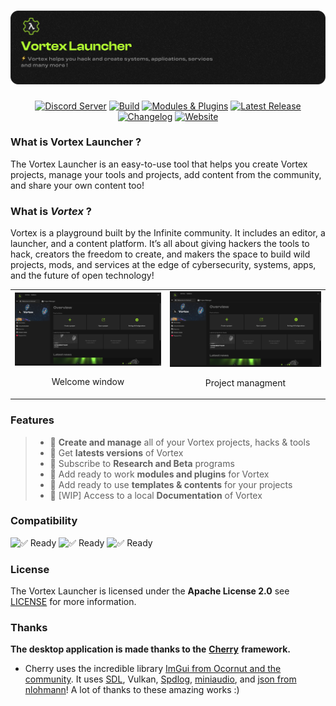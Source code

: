 <a href="https://infinite.si">
  <h1 align="center">
    <picture>
      <source media="(prefers-color-scheme: dark)" srcset="./.github/imgs/main.png">
      <img src="./.github/imgs/main.png">
    </picture>
  </h1>
</a>

<div align="center">
  <a title="Discord Server" href="https://discord.gg/H2wptkecUg"><img alt="Discord Server" src="https://img.shields.io/discord/1095333825762046194?label=Discord&logo=Discord&logoColor=fff&style=for-the-badge"></a>
  <a title="'Build' workflow Status" href="https://img.shields.io/github/actions/workflow/status/infiniteHQ/VortexLauncher/build.yml"><img alt="Build" src="https://img.shields.io/github/actions/workflow/status/infiniteHQ/VortexLauncher/build.yml?longCache=true&style=for-the-badge&label=Build&logoColor=fff&logo=GitHub%20Actions&branch=main"></a>
  <a title="Modules & Plugins" href="#"><img alt="Modules & Plugins" src="https://img.shields.io/badge/Modules-Supported-brightgreen?logo=stackedit&logoColor=%23FFFFFF&style=for-the-badge"></a>
  <a title="Latest Release" href="https://github.com/infiniteHQ/VortexLauncher/releases/latest"><img alt="Latest Release" src="https://img.shields.io/github/v/release/infiniteHQ/VortexLauncher?style=for-the-badge&label=Release&logo=github"></a>
  <a title="Changelog" href="https://github.com/infiniteHQ/VortexLauncher/blob/main/CHANGELOG.md"><img alt="Changelog" src="https://img.shields.io/badge/Changelog-View-blue?style=for-the-badge&logo=readme&logoColor=white"></a>
  <a title="Website" href="https://vortex.infinite.si/"><img alt="Website" src="https://img.shields.io/badge/Website-Visit-blueviolet?style=for-the-badge&logo=firefox-browser&logoColor=white"></a>
</div>

### What is Vortex Launcher ?
The Vortex Launcher is an easy-to-use tool that helps you create Vortex projects, manage your tools and projects, add content from the community, and share your own content too!

### What is *Vortex* ?
Vortex is a playground built by the Infinite community. It includes an editor, a launcher, and a content platform. It’s all about giving hackers the tools to hack, creators the freedom to create, and makers the space to build wild projects, mods, and services at the edge of cybersecurity, systems, apps, and the future of open technology!

<table align="center">
  <tr>
    <td align="center">
      <img src="./.github/imgs/launcher1.png" alt="Cherry 1" width="400">
      <p>Welcome window</p>
    </td>
    <td align="center">
      <img src="./.github/imgs/launcher1.png" alt="Cherry 2" width="400">
      <p>Project managment</p>
    </td>
  </tr>
</table>

### Features 
> - 🧰 **Create and manage** all of your Vortex projects, hacks & tools
> - 🧰 Get **latests versions** of Vortex
> - 🧰 Subscribe to **Research and Beta** programs
> - 🧰 Add ready to work **modules and plugins** for Vortex
> - 🧰 Add ready to use **templates & contents** for your projects
> - 🧰 [WIP] Access to a local **Documentation** of Vortex


### Compatibility
![✅ Ready](https://img.shields.io/badge/Microsoft%20Windows-Fully%20Compatible-green?longCache=true&style=for-the-badge)
![✅ Ready](https://img.shields.io/badge/Linux-Fully%20Compatible-green?longCache=true&style=for-the-badge)
![✅ Ready](https://img.shields.io/badge/MacOS-WIP-orange?longCache=true&style=for-the-badge)

### License
The Vortex Launcher is licensed under the **Apache License 2.0** see [LICENSE](https://github.com/infiniteHQ/VortexLauncher/blob/main/LICENSE) for more information.

### Thanks

**The desktop application is made thanks to the** [**Cherry**](https://github.com/infiniteHQ/Cherry) **framework.**  
- Cherry uses the incredible library [ImGui from Ocornut and the community](https://github.com/ocornut/imgui). It uses [SDL](https://github.com/libsdl-org/SDL), Vulkan, [Spdlog](https://github.com/gabime/spdlog), [miniaudio](https://github.com/mackron/miniaudio), and [json from nlohmann](https://github.com/nlohmann/json)! A lot of thanks to these amazing works :)
